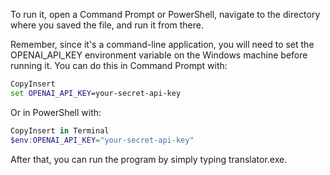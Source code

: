 To run it, open a Command Prompt or PowerShell, navigate to the directory where you saved the file, and run it from there.

Remember, since it's a command-line application, you will need to set the OPENAI_API_KEY environment variable on the Windows machine before running it. You can do this in Command Prompt with:

```cmd
CopyInsert
set OPENAI_API_KEY=your-secret-api-key
```
Or in PowerShell with:

```powershell
CopyInsert in Terminal
$env:OPENAI_API_KEY="your-secret-api-key"
```
After that, you can run the program by simply typing translator.exe.